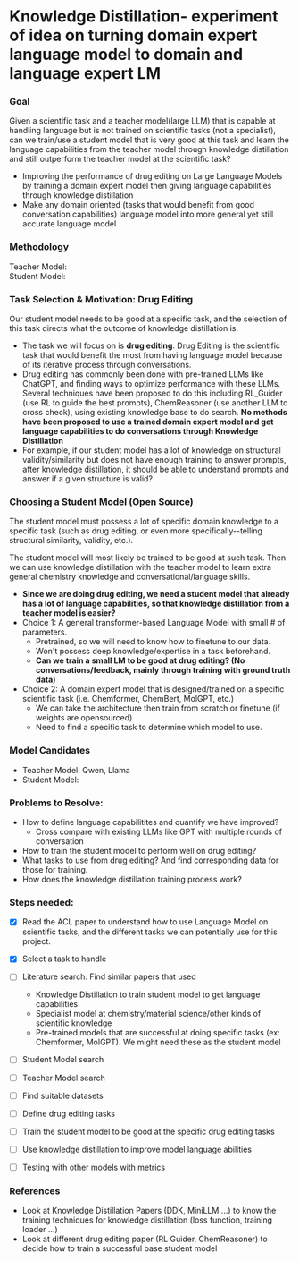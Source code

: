 # Knowledge Distillation- experiment of idea on turning domain expert language model to domain and language expert LM 

### Goal  
Given a scientific task and a teacher model(large LLM) that is capable at handling language but is not trained on scientific tasks (not a specialist), can we train/use a student model that is very good at this task and learn the language capabilities from the teacher model through knowledge distillation and still outperform the teacher model at the scientific task?  
- Improving the performance of drug editing on Large Language Models by training a domain expert model then giving language capabilities through knowledge distillation 
- Make any domain oriented (tasks that would benefit from good conversation capabilities) language model into more general yet still accurate language model 

### Methodology 
Teacher Model:    
Student Model:    

### Task Selection & Motivation: Drug Editing
Our student model needs to be good at a specific task, and the selection of this task directs what the outcome of knowledge distillation is.  
- The task we will focus on is **drug editing**. Drug Editing is the scientific task that would benefit the most from having language model because of its iterative process through conversations. 
- Drug editing has commonly been done with pre-trained LLMs like ChatGPT, and finding ways to optimize performance with these LLMs. Several techniques have been proposed to do this including RL_Guider (use RL to guide the best prompts), ChemReasoner (use another LLM to cross check), using existing knowledge base to do search. **No methods have been proposed to use a trained domain expert model and get language capabilities to do conversations through Knowledge Distillation** 
- For example, if our student model has a lot of knowledge on structural validity/similarity but does not have enough training to answer prompts, after knowledge distillation, it should be able to understand prompts and answer if a given structure is valid? 
  
### Choosing a Student Model (Open Source)   
The student model must possess a lot of specific domain knowledge to a specific task (such as drug editing, or even more specifically--telling structural similarity, validity, etc.).   
  
  The student model will most likely be trained to be good at such task. Then we can use knowledge distillation with the teacher model to learn extra general chemistry knowledge and conversational/language skills.  
- **Since we are doing drug editing, we need a student model that already has a lot of language capabilities, so that knowledge distillation from a teacher model is easier?**   
- Choice 1: A general transformer-based Language Model with small # of parameters. 
    - Pretrained, so we will need to know how to finetune to our data. 
    - Won't possess deep knowledge/expertise in a task beforehand.  
    - **Can we train a small LM to be good at drug editing? (No conversations/feedback, mainly through training with ground truth data)** 
- Choice 2: A domain expert model that is designed/trained on a specific scientific task (i.e. Chemformer, ChemBert, MolGPT, etc.)
    - We can take the architecture then train from scratch or finetune (if weights are opensourced)
    - Need to find a specific task to determine which model to use. 
  
### Model Candidates 
- Teacher Model: Qwen, Llama
- Student Model: 
  
### Problems to Resolve: 
- How to define language capabilitites and quantify we have improved? 
    - Cross compare with existing LLMs like GPT with multiple rounds of conversation 
- How to train the student model to perform well on drug editing? 
- What tasks to use from drug editing? And find corresponding data for those for training. 
- How does the knowledge distillation training process work? 


### Steps needed: 
- [x] Read the ACL paper to understand how to use Language Model on scientific tasks, and the different tasks we can potentially use for this project.   
- [x] Select a task to handle 
- [ ] Literature search: Find similar papers that used     
    - Knowledge Distillation to train student model to get language capabilities 
    - Specialist model at chemistry/material science/other kinds of scientific knowledge
    - Pre-trained models that are successful at doing specific tasks (ex: Chemformer, MolGPT). We might need these as the student model 

- [ ] Student Model search   
- [ ] Teacher Model search  
- [ ] Find suitable datasets 
- [ ] Define drug editing tasks 
- [ ] Train the student model to be good at the specific drug editing tasks 
- [ ] Use knowledge distillation to improve model language abilities 
- [ ] Testing with other models with metrics 
### References 
- Look at Knowledge Distillation Papers (DDK, MiniLLM ...) to know the training techniques for knowledge distillation (loss function, training loader ...)
- Look at different drug editing paper (RL Guider, ChemReasoner) to decide how to train a successful base student model 